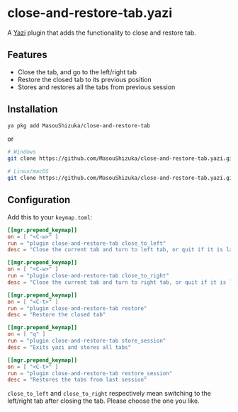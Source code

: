 # close-and-restore-tab.yazi

A [Yazi](https://github.com/sxyazi/yazi) plugin that adds the functionality to close and restore tab.

## Features

 - Close the tab, and go to the left/right tab
 - Restore the closed tab to its previous position
 - Stores and restores all the tabs from previous session

## Installation

```sh
ya pkg add MasouShizuka/close-and-restore-tab
```

or

```sh
# Windows
git clone https://github.com/MasouShizuka/close-and-restore-tab.yazi.git %AppData%\yazi\config\plugins\close-and-restore-tab.yazi

# Linux/macOS
git clone https://github.com/MasouShizuka/close-and-restore-tab.yazi.git ~/.config/yazi/plugins/close-and-restore-tab.yazi
```

## Configuration

Add this to your `keymap.toml`:

```toml
[[mgr.prepend_keymap]]
on = [ "<C-w>" ]
run = "plugin close-and-restore-tab close_to_left"
desc = "Close the current tab and turn to left tab, or quit if it is last tab"

[[mgr.prepend_keymap]]
on = [ "<C-w>" ]
run = "plugin close-and-restore-tab close_to_right"
desc = "Close the current tab and turn to right tab, or quit if it is last tab"

[[mgr.prepend_keymap]]
on = [ "<C-t>" ]
run = "plugin close-and-restore-tab restore"
desc = "Restore the closed tab"

[[mgr.prepend_keymap]]
on = [ "q" ]
run = "plugin close-and-restore-tab store_session"
desc = "Exits yazi and stores all tabs"

[[mgr.prepend_keymap]]
on = [ "<C-t>" ]
run = "plugin close-and-restore-tab restore_session"
desc = "Restores the tabs from last session"
```

`close_to_left` and `close_to_right` respectively mean switching to the left/right tab after closing the tab. Please choose the one you like.
